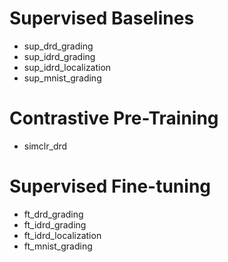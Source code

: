 # Supervised Baselines

* sup_drd_grading
* sup_idrd_grading
* sup_idrd_localization
* sup_mnist_grading

# Contrastive Pre-Training

* simclr_drd

# Supervised Fine-tuning

* ft_drd_grading
* ft_idrd_grading
* ft_idrd_localization
* ft_mnist_grading

